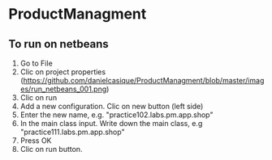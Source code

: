 # ProductManagment

## To run on netbeans
1. Go to File
2. Clic on project properties
(https://github.com/danielcasique/ProductManagment/blob/master/images/run_netbeans_001.png)
3. Clic on run
4. Add a new configuration. Clic on new button (left side)
5. Enter the new name, e.g. "practice102.labs.pm.app.shop"
6. In the main class input. Write down the main class, e.g "practice111.labs.pm.app.shop"
7. Press OK 
8. Clic on run button.
